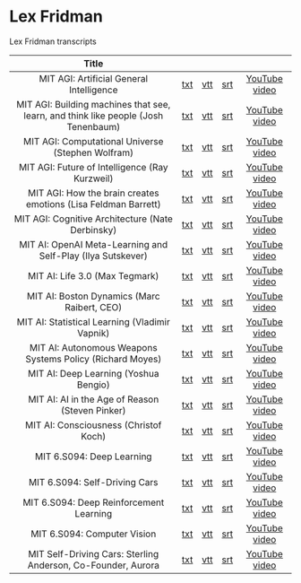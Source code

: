 # Lex Fridman

Lex Fridman transcripts

| **Title** |  | |  |  |
|:----------:|:---:|:---:|:---:|:---------------:|
| MIT AGI: Artificial General Intelligence | [txt](./txt/-GV_A9Js2nM.txt) | [vtt](./vtt/-GV_A9Js2nM.vtt) | [srt](./srt/-GV_A9Js2nM.srt) | [YouTube video](http://youtu.be/-GV_A9Js2nM) |
| MIT AGI: Building machines that see, learn, and think like people (Josh Tenenbaum) | [txt](./txt/7ROelYvo8f0.txt) | [vtt](./vtt/7ROelYvo8f0.vtt) | [srt](./srt/7ROelYvo8f0.srt) | [YouTube video](http://youtu.be/7ROelYvo8f0) |
| MIT AGI: Computational Universe (Stephen Wolfram) | [txt](./txt/P7kX7BuHSFI.txt) | [vtt](./vtt/P7kX7BuHSFI.vtt) | [srt](./srt/P7kX7BuHSFI.srt) | [YouTube video](http://youtu.be/P7kX7BuHSFI) |
| MIT AGI: Future of Intelligence (Ray Kurzweil) | [txt](./txt/9Z06rY3uvGY.txt) | [vtt](./vtt/9Z06rY3uvGY.vtt) | [srt](./srt/9Z06rY3uvGY.srt) | [YouTube video](http://youtu.be/9Z06rY3uvGY) |
| MIT AGI: How the brain creates emotions (Lisa Feldman Barrett) | [txt](./txt/qwsft6tmvBA.txt) | [vtt](./vtt/qwsft6tmvBA.vtt) | [srt](./srt/qwsft6tmvBA.srt) | [YouTube video](http://youtu.be/qwsft6tmvBA) |
| MIT AGI: Cognitive Architecture (Nate Derbinsky) | [txt](./txt/bfO4EkoGh40.txt) | [vtt](./vtt/bfO4EkoGh40.vtt) | [srt](./srt/bfO4EkoGh40.srt) | [YouTube video](http://youtu.be/bfO4EkoGh40) |
| MIT AI: OpenAI Meta-Learning and Self-Play (Ilya Sutskever) | [txt](./txt/9EN_HoEk3KY.txt) | [vtt](./vtt/9EN_HoEk3KY.vtt) | [srt](./srt/9EN_HoEk3KY.srt) | [YouTube video](http://youtu.be/9EN_HoEk3KY) |
| MIT AI: Life 3.0 (Max Tegmark) | [txt](./txt/Gi8LUnhP5yU.txt) | [vtt](./vtt/Gi8LUnhP5yU.vtt) | [srt](./srt/Gi8LUnhP5yU.srt) | [YouTube video](http://youtu.be/Gi8LUnhP5yU) |
| MIT AI: Boston Dynamics (Marc Raibert, CEO) | [txt](./txt/LiNSPRKHyvo.txt) | [vtt](./vtt/LiNSPRKHyvo.vtt) | [srt](./srt/LiNSPRKHyvo.srt) | [YouTube video](http://youtu.be/LiNSPRKHyvo) |
| MIT AI: Statistical Learning (Vladimir Vapnik) | [txt](./txt/STFcvzoxVw4.txt) | [vtt](./vtt/STFcvzoxVw4.vtt) | [srt](./srt/STFcvzoxVw4.srt) | [YouTube video](http://youtu.be/STFcvzoxVw4) |
| MIT AI: Autonomous Weapons Systems Policy (Richard Moyes) | [txt](./txt/U6lJI-NSfBY.txt) | [vtt](./vtt/U6lJI-NSfBY.vtt) | [srt](./srt/U6lJI-NSfBY.srt) | [YouTube video](http://youtu.be/U6lJI-NSfBY) |
| MIT AI: Deep Learning (Yoshua Bengio) | [txt](./txt/azOmzumh0vQ.txt) | [vtt](./vtt/azOmzumh0vQ.vtt) | [srt](./srt/azOmzumh0vQ.srt) | [YouTube video](http://youtu.be/azOmzumh0vQ) |
| MIT AI: AI in the Age of Reason (Steven Pinker) | [txt](./txt/epQxfSp-rdU.txt) | [vtt](./vtt/epQxfSp-rdU.vtt) | [srt](./srt/epQxfSp-rdU.srt) | [YouTube video](http://youtu.be/epQxfSp-rdU) |
| MIT AI: Consciousness (Christof Koch) | [txt](./txt/piHkfmeU7Wo.txt) | [vtt](./vtt/piHkfmeU7Wo.vtt) | [srt](./srt/piHkfmeU7Wo.srt) | [YouTube video](http://youtu.be/piHkfmeU7Wo) |
| MIT 6.S094: Deep Learning | [txt](./txt/-6INDaLcuJY.txt) | [vtt](./vtt/-6INDaLcuJY.vtt) | [srt](./srt/-6INDaLcuJY.srt) | [YouTube video](http://youtu.be/-6INDaLcuJY) |
| MIT 6.S094: Self-Driving Cars | [txt](./txt/_OCjqIgxwHw.txt) | [vtt](./vtt/_OCjqIgxwHw.vtt) | [srt](./srt/_OCjqIgxwHw.srt) | [YouTube video](http://youtu.be/_OCjqIgxwHw) |
| MIT 6.S094: Deep Reinforcement Learning | [txt](./txt/MQ6pP65o7OM.txt) | [vtt](./vtt/MQ6pP65o7OM.vtt) | [srt](./srt/MQ6pP65o7OM.srt) | [YouTube video](http://youtu.be/MQ6pP65o7OM) |
| MIT 6.S094: Computer Vision | [txt](./txt/CLOAswsxudo.txt) | [vtt](./vtt/CLOAswsxudo.vtt) | [srt](./srt/CLOAswsxudo.srt) | [YouTube video](http://youtu.be/CLOAswsxudo) |
| MIT Self-Driving Cars: Sterling Anderson, Co-Founder, Aurora | [txt](./txt/HKBhP9JISF0.txt) | [vtt](./vtt/HKBhP9JISF0.vtt) | [srt](./srt/HKBhP9JISF0.srt) | [YouTube video](http://youtu.be/HKBhP9JISF0) |
